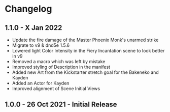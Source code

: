# Changelog

## 1.1.0 - X Jan 2022

* Update the fire damage of the Master Phoenix Monk's unarmed strike
* Migrate to v9 & dnd5e 1.5.6
* Lowered light Color Intensity in the Fiery Incantation scene to look better in v9
* Removed a macro which was left by mistake
* Improved styling of Description in the manifest
* Added new Art from the Kickstarter stretch goal for the Bakeneko and Kayden
* Added an Actor for Kayden
* Improved alignment of Scene Initial Views

## 1.0.0 - 26 Oct 2021 - Initial Release
